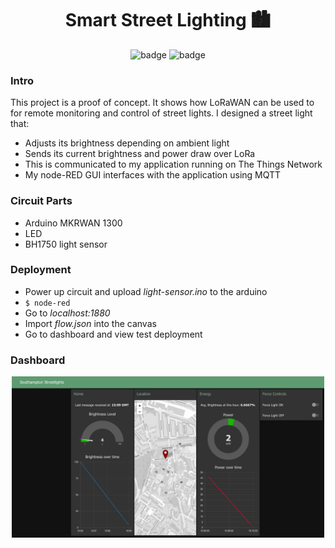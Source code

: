 <div align="center"> <h1>Smart Street Lighting  🏙️ </h1> </div>

<div align="center">
    <img src="https://img.shields.io/badge/-Arduino-00979D?style=for-the-badge&logo=Arduino&logoColor=white" alt="badge">
    <img src="https://img.shields.io/badge/Node--RED-%238F0000.svg?style=for-the-badge&logo=node-red&logoColor=white" alt="badge">
</div>

### Intro
This project is a proof of concept. It shows how LoRaWAN can be
used to for remote monitoring and control of street lights.
I designed a street light that:
- Adjusts its brightness depending on ambient light
- Sends its current brightness and power draw over LoRa
- This is communicated to my application running on The Things Network
- My node-RED GUI interfaces with the application using MQTT

### Circuit Parts
- Arduino MKRWAN 1300 
- LED
- BH1750 light sensor

### Deployment
- Power up circuit and upload *light-sensor.ino* to the arduino
- `$ node-red`
- Go to *localhost:1880*
- Import *flow.json* into the canvas
- Go to dashboard and view test deployment

### Dashboard
<div align="center">
    <img src="./ui-final.png" alt="dashboard" width="500">
</div>

